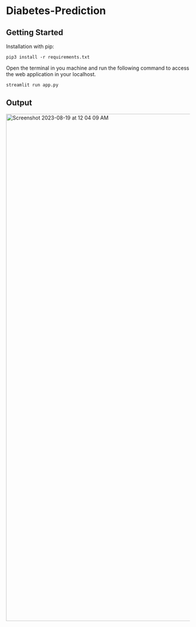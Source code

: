 # Diabetes-Prediction

## Getting Started
Installation with pip:
```
pip3 install -r requirements.txt
```
Open the terminal in you machine and run the following command to access the web application in your localhost.
```
streamlit run app.py
```

## Output
<img width="1386" alt="Screenshot 2023-08-19 at 12 04 09 AM" src="https://github.com/Kiinitix/Diabetes-Prediction/assets/34811605/9c727201-7019-40b2-a363-714b521ace61">


